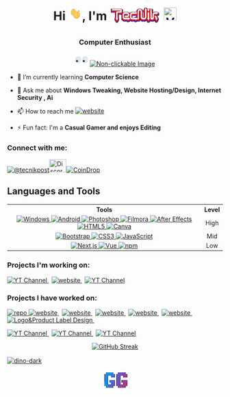 <h1 align="center">Hi <a href="#"><img align="bottom" src="assets/wave.webp" height="32" width="32" title="Hello There!" loading="eager" alt="Non-clickable Image"></a>, I'm <a href="#"><img align="top" src="assets/tecnik.webp" alt="Non-clickable Image" height="50" width="120" title="aka techgamers2" loading="eager" ></a> <a href="#"><img align="bottom" src="https://help.rangeme.com/hc/article_attachments/360010672693/verified_badge.png" height="30" width="30" title="Verified Gamer"></a></h1>

<h3 align="center">Computer Enthusiast</h3>

<p align="center">
    <a href="#"><img alt="Non-clickable Image" src="assets/eyes.webp" width="30" height="30" loading="eager"></a> <a href="#"><img alt="Non-clickable Image" src="https://komarev.com/ghpvc/?username=tecnikofficial&label=Profile%20views&color=0e75b6&style=for-the-badge" loading="eager"></a>
</p>

- 🌱 I’m currently learning **Computer Science**

- 💬 Ask me about **Windows Tweaking, Website Hosting/Design, Internet Security , Ai**

- 📫 How to reach me <a href="https://tecnik.bio.link" target="_blank"><img align ="top" src="https://img.shields.io/badge/tecnik.gg-online-red?style=social" alt="website" title="website"/> </a>

- ⚡ Fun fact: I'm a **Casual Gamer and enjoys Editing**

### Connect with me: 
<a href="https://www.youtube.com/@tecnikofficial" target="_blank" rel="noopener noreferrer"><img src="https://www.svgrepo.com/show/343537/youtube-player-multimedia-video-communication-interaction.svg" alt="@tecnikpost" height="30" width="40" loading="lazy"/></a><a href="https://discord.com/invite/uFMJ6xZbDz" target="_blank" rel="noopener noreferrer"><img src="https://www.svgrepo.com/show/349338/discord.svg" height="30" title="Discord" width="40" loading="lazy"/></a><a href="https://coindrop.to/tecnik" target="_blank" rel="noopener noreferrer"><img src="https://www.svgrepo.com/show/484569/coin.svg" alt="CoinDrop" title="Support" height="30" width="40" loading="lazy"/>
</a></p>

## Languages and Tools

<table>
    <tr>
        <th align="center">Tools</th>
        <th align="center">Level</th>
    </tr>
    <tr>
        <td align="center">
            <a href="https://www.microsoft.com/en-us/windows" target="_blank" rel="noreferrer">
                <img src="https://external-content.duckduckgo.com/ip3/www.microsoft.com.ico" alt="Windows" width="60" height="60" title="Windows" loading="lazy">
            </a>
            <a href="https://developer.android.com" target="_blank" rel="noreferrer">
                <img src="https://cdn.jsdelivr.net/gh/devicons/devicon@latest/icons/android/android-original-wordmark.svg" alt="Android" title="Android" width="60" height="60" loading="lazy">
            </a>
            <a href="https://www.photoshop.com/en" target="_blank" rel="noreferrer">
                <img src="https://cdn.jsdelivr.net/gh/devicons/devicon@latest/icons/photoshop/photoshop-original.svg" alt="Photoshop" width="60" height="60" title="Photoshop" loading="lazy">
            </a>
            <a href="https://filmora.wondershare.com/" target="_blank" rel="noreferrer">
                <img src="https://external-content.duckduckgo.com/ip3/filmora.wondershare.com.ico" alt="Filmora" width="60" height="60" title="Filmora" loading="lazy">
            </a>
            <a href="https://www.adobe.com/products/aftereffects.html" target="_blank" rel="noreferrer">
                <img src="https://cdn.jsdelivr.net/gh/devicons/devicon@latest/icons/aftereffects/aftereffects-original.svg" alt="After Effects" width="60" height="60" title="After Effects" loading="lazy">
            </a>
            <a href="https://www.w3.org/html/" target="_blank" rel="noreferrer">
                <img src="https://cdn.jsdelivr.net/gh/devicons/devicon@latest/icons/html5/html5-original.svg" alt="HTML5" width="60" height="60" title="HTML" loading="lazy">
            </a>
            <a href="https://www.canva.com" target="_blank" rel="noreferrer">
                <img src="https://external-content.duckduckgo.com/ip3/www.canva.com.ico" alt="Canva" title="Canva" width="60" height="60" loading="lazy">
            </a>
        </td>
        <td align="center">High</td>
    </tr>
    <tr>
        <td align="center">
            <a href="https://getbootstrap.com" target="_blank" rel="noreferrer">
                <img src="https://cdn.jsdelivr.net/gh/devicons/devicon@latest/icons/bootstrap/bootstrap-original.svg" alt="Bootstrap" width="60" height="60" title="Bootstrap" loading="lazy">
            </a>
            <a href="https://www.w3schools.com/css/" target="_blank" rel="noreferrer">
                <img src="https://cdn.jsdelivr.net/gh/devicons/devicon@latest/icons/css3/css3-original.svg" alt="CSS3" width="60" height="60" title="CSS" loading="lazy">
            </a>
            <a href="https://developer.mozilla.org/en-US/docs/Web/JavaScript" target="_blank" rel="noreferrer">
                <img src="https://cdn.jsdelivr.net/gh/devicons/devicon@latest/icons/javascript/javascript-plain.svg" alt="JavaScript" width="60" height="60" title="JavaScript" loading="lazy">
            </a>
        </td>
        <td align="center">Mid</td>
    </tr>
    <tr>
        <td align="center">
            <a href="https://nextjs.org/" target="_blank" rel="noreferrer">
                <img src="https://cdn.jsdelivr.net/gh/devicons/devicon@latest/icons/nextjs/nextjs-original.svg" alt="Next.js" title="Next.js" width="60" height="60" loading="lazy">
            </a>
            <a href="https://vuejs.org/" target="_blank" rel="noreferrer">
                <img src="https://cdn.jsdelivr.net/gh/devicons/devicon@latest/icons/vuejs/vuejs-original.svg" alt="Vue" title="Vue" width="60" height="60" loading="lazy">
                            </a>
            <a href="https://www.npmjs.com" target="_blank" rel="noreferrer">
                <img src="https://cdn.jsdelivr.net/gh/devicons/devicon@latest/icons/npm/npm-original-wordmark.svg" alt="npm" title="npm" width="60" height="60" loading="lazy">
            </a>
        </td>
        <td align="center">Low</td>
    </tr>
</table>

### Projects I'm working on:
<p align="left">
<a href="https://www.youtube.com/@TecnikOfficial" target="_blank" rel="noopener noreferrer">
        <img src="https://img.shields.io/badge/TecNikOfficial-active-olivegreen?style=plastic&logo=youtube" alt="YT Channel" title="YT Channel"/>
    </a> 
    <a href="https://tecnik.pages.dev" target="_blank" rel="noopener noreferrer">
        <img src="https://img.shields.io/badge/TecNikOfficialSite-online-olivegreen?style=plastic&logo=htmx" alt="website" title="website"/>
    </a> 
    <a href="https://www.youtube.com/@SyncKingMusic" target="_blank" rel="noopener noreferrer">
        <img src="https://img.shields.io/badge/SyncKingMusic-active-olivegreen?style=plastic&logo=youtube" alt="YT Channel" title="YT Channel"/>
    </a>
</p>

### Projects I have worked on:
<p align="left">
    <a href="https://github.com/TecnikOfficial/Automated-Site-Optimisation" target="_blank" rel="noopener noreferrer">
        <img src="https://img.shields.io/badge/SiteOptimiser-online-olivegreen?style=plastic&logo=github" alt="repo" title="repo"/>
</a>
    <a href="https://deepjytoi-boro.vercel.app" target="_blank" rel="noopener noreferrer">
        <img src="https://img.shields.io/badge/Portfolio-online-olivegreen?style=plastic&logo=htmx" alt="website" title="website"/>
</a> 
     <a href="https://aquib-farhaan.vercel.app" target="_blank" rel="noopener noreferrer">
        <img src="https://img.shields.io/badge/Portfolio-online-olivegreen?style=plastic&logo=htmx" alt="website" title="website"/>
</a> 
    <a href="https://iftikar-ali-zaman.vercel.app" target="_blank" rel="noopener noreferrer">
        <img src="https://img.shields.io/badge/Portfolio-online-olivegreen?style=plastic&logo=htmx" alt="website" title="website"/>
</a> 
<a href="https://www.wildwoodrecords.in" target="_blank" rel="noopener noreferrer">
        <img src="https://img.shields.io/badge/Wildwoodrecords-online-olivegreen?style=plastic&logo=htmx" alt="website" title="website"/>
</a> 
    <a href="https://jugal-arts.vercel.app" target="_blank" rel="noopener noreferrer">
        <img src="https://img.shields.io/badge/Jugal-online-olivegreen?style=plastic&logo=htmx" alt="website" title="website"/>
    </a> 
    <a href="https://habung.bio.link" target="_blank" rel="noopener noreferrer">
        <img src="https://img.shields.io/badge/Habung-online-olivegreen?style=plastic&logo=phpstorm" alt="Logo&Product Label Design" title="Logo&Product Label Design"/>
    </a> 
</p>
<p align="left">
    <a href="https://www.youtube.com/@undercovergaming5386" target="_blank" rel="noopener noreferrer">
        <img src="https://img.shields.io/badge/UnderCoverGamingYT-inactive-red?style=plastic&logo=youtube" alt="YT Channel" title="YT Channel"/>
    </a> 
    <a href="https://www.youtube.com/@top5simplified114" target="_blank" rel="noopener noreferrer">
        <img src="https://img.shields.io/badge/Top5SimplifiedYT-inactive-red?style=plastic&logo=youtube" alt="YT Channel" title="YT Channel"/>
    </a> 
    <a href="https://www.youtube.com/@coversongredefined562" target="_blank" rel="noopener noreferrer">
        <img src="https://img.shields.io/badge/CoverSongYT-inactive-red?style=plastic&logo=youtube" alt="YT Channel" title="YT Channel"/>
    </a>
</p>
<p align="center">
    <a href="#">
        <img src="https://github-readme-streak-stats-eight.vercel.app/?user=tecnikofficial&theme=hacker&hide_border=true&hide_current_streak=true" alt="GitHub Streak" />
    </a>
            </p>
<a href="https://tecnik.pages.dev/dino"><img align="center" src="assets/dino-dark.avif" alt="dino-dark" loading="lazy"/></a>
</p>
<p align="center">
   <a href="https://www.youtube.com/channel/UCXucwi4swKyTmCUB9RrFaQw?sub_confirmation=1" target="_blank" rel="noopener noreferrer"><img align="center" src="assets/GG.webp" alt="sub" title="Subscribe To Support🔔" loading="lazy">
</p>
<!--<p align="center">&nbsp;<img align="center" src="https://github-readme-stats.vercel.app/api?username=tecnikofficial&hide=stars,prs&show_icons=true&locale=en&theme=dracula" alt="tecnik" /></p>
~GG
**TecnikOfficial/TecNikOfficial** is a ✨ _special_ ✨ repository because its `README.md` (this file) appears on your GitHub profile.
Here are some ideas to get you started:
- 🔭 I’m currently working on ...
- 🌱 I’m currently learning ...
- 👯 I’m looking to collaborate on ...
- 🤔 I’m looking for help with ...
- 💬 Ask me about ...
- 📫 How to reach me: ...
- 😄 Pronouns: ...
- ⚡ Fun fact: ...
 -->
